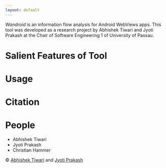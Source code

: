 ```yaml
---
layout: default
---
```


*Wandroid* is an information flow analysis for Android WebViews apps. This tool was developed as a research project by Abhishek Tiwari and Jyoti Prakash at the Chair of Software Engineering 1 of University of Passau. 


# Salient Features of Tool  


# Usage 

# Citation

# People

- Abhishek Tiwari
- Jyoti Prakash
- Christian Hammer

&copy; [Abhishek Tiwari](https://sites.google.com/view/dr-abhishek-tiwari/home) and [Jyoti Prakash](https://jpksh90.github.io)